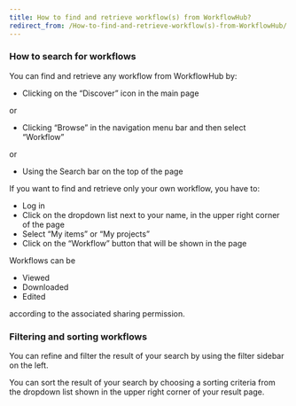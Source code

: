 ```yaml
---
title: How to find and retrieve workflow(s) from WorkflowHub?
redirect_from: /How-to-find-and-retrieve-workflow(s)-from-WorkflowHub/
---
```


### How to search for workflows
You can find and retrieve any workflow from WorkflowHub by:
* Clicking on the “Discover” icon in the main page

or
* Clicking “Browse” in the navigation menu bar and then select “Workflow”

or
* Using the Search bar on the top of the page


If you want to find and retrieve only your own workflow, you have to:
* Log in
* Click on the dropdown list next to your name, in the upper right corner of the page
* Select “My items” or “My projects”
* Click on the “Workflow” button that will be shown in the page


Workflows can be
* Viewed
* Downloaded
* Edited

according to the associated sharing permission.


### Filtering and sorting workflows
You can refine and filter the result of your search by using the filter sidebar on the left.

You can sort the result of your search by choosing a sorting criteria from the dropdown list shown in the upper right corner of your result page. 